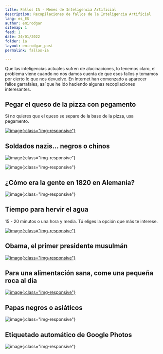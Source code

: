 ```yaml
---
title: Fallos IA - Memes de Inteligencia Artificial
description: Recopilaciones de fallos de la Inteligencia Artificial
lang: es_ES
author: emirodgar
sitemap: 1
feed: 1
date: 24/01/2022
folder: ia
layout: emirodgar_post
permalink: fallos-ia

---
```


Que las inteligencias actuales sufren de alucinaciones, lo tenemos claro, el problema viene cuando no nos damos cuenta de que esos fallos y tomamos por cierto lo que nos devuelve.
En Internet han comenzado a aparecer fallos garrafales, así que he ido haciendo algunas recopilaciones interesantes.

## Pegar el queso de la pizza con pegamento

Si no quieres que el queso se separe de la base de la pizza, usa pegamento.

[![image](https://github.com/Emirodgar/w-emirodgar-com/assets/4302127/3a8c621a-847f-4171-964e-99fca7c38bfd){:class="img-responsive"}](https://www.error500.net/p/con-la-automatizacion-de-tareas-con?publication_id=903887)

## Soldados nazis... negros o chinos

![image](https://github.com/Emirodgar/w-emirodgar-com/assets/4302127/223435fb-ac25-4fc0-957e-3b7c649126ee){:class="img-responsive"}

![image](https://github.com/Emirodgar/w-emirodgar-com/assets/4302127/be31a62b-c7aa-480d-a127-3641dce90b18){:class="img-responsive"}

## ¿Cómo era la gente en 1820 en Alemania?

![image](https://github.com/Emirodgar/w-emirodgar-com/assets/4302127/ff4f1d22-c046-4829-b8ec-8367b72a875d){:class="img-responsive"}


## Tiempo para hervir el agua

15 - 20 minutos o una hora y media. Tú eliges la opción que más te interese.

[![image](https://github.com/Emirodgar/w-emirodgar-com/assets/4302127/1666c0b4-c237-4997-8218-bb701e902c7c){:class="img-responsive"}](https://x.com/onionweigher/status/1791968027233112556)

## Obama, el primer presidente musulmán

[![image](https://github.com/Emirodgar/w-emirodgar-com/assets/4302127/981d0293-403f-4fa5-a428-ada5b5a70c6b){:class="img-responsive"}](https://www.error500.net/p/con-la-automatizacion-de-tareas-con?publication_id=903887)

## Para una alimentación sana, come una pequeña roca al día

[![image](https://github.com/Emirodgar/w-emirodgar-com/assets/4302127/113bddaf-d205-4c20-a5bf-1334711a115d){:class="img-responsive"}](https://www.error500.net/p/con-la-automatizacion-de-tareas-con?publication_id=903887)

## Papas negros o asiáticos

![image](https://github.com/Emirodgar/w-emirodgar-com/assets/4302127/59018fa0-8fca-47fa-b5c9-95bb99468bfb){:class="img-responsive"}


## Etiquetado automático de Google Photos

![image](https://github.com/Emirodgar/w-emirodgar-com/assets/4302127/f7e81b35-e1a8-41d4-a6dc-7823e63153c3){:class="img-responsive"}





